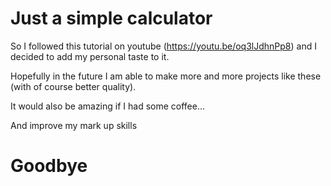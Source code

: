 # Just a simple calculator

So I followed this tutorial on youtube (https://youtu.be/oq3lJdhnPp8) and I decided to add my personal taste to it.

Hopefully in the future I am able to make more and more projects like these (with of course better quality).

It would also be amazing if I had some coffee...

And improve my mark up skills

# Goodbye
